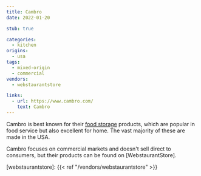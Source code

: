 ```yaml
---
title: Cambro
date: 2022-01-20

stub: true

categories:
  - kitchen
origins:
  - usa
tags:
  - mixed-origin
  - commercial
vendors:
  - webstaurantstore

links:
  - url: https://www.cambro.com/
    text: Cambro
---
```


Cambro is best known for their [food storage] products, which are popular in
food service but also excellent for home. The vast majority of these are made in
the USA.

Cambro focuses on commercial markets and doesn't sell direct to consumers, but
their products can be found on [WebstaurantStore].

[food storage]: https://www.cambro.com/products/food-storage

[webstaurantstore]: {{< ref "/vendors/webstaurantstore" >}}

